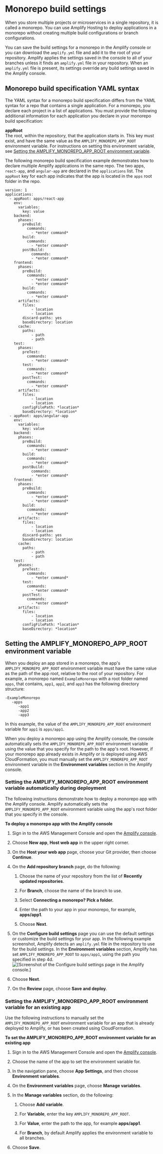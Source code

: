 # Monorepo build settings<a name="monorepo-configuration"></a>

When you store multiple projects or microservices in a single repository, it is called a monorepo\. You can use Amplify Hosting to deploy applications in a monorepo without creating multiple build configurations or branch configurations\.

You can save the build settings for a monorepo in the Amplify console or you can download the `amplify.yml` file and add it to the root of your repository\. Amplify applies the settings saved in the console to all of your branches unless it finds an `amplify.yml` file in your repository\. When an `amplify.yml` file is present, its settings override any build settings saved in the Amplify console\.

## Monorepo build specification YAML syntax<a name="monorepo-yml-syntax"></a>

The YAML syntax for a monorepo build specification differs from the YAML syntax for a repo that contains a single application\. For a monorepo, you declare each project in a list of applications\. You must provide the following additional information for each application you declare in your monorepo build specification:

**appRoot**  
The root, within the repository, that the application starts in\. This key must exist, and have the same value as the `AMPLIFY_MONOREPO_APP_ROOT` environment variable\. For instructions on setting this environment variable, see [Setting the AMPLIFY\_MONOREPO\_APP\_ROOT environment variable](#setting-monorepo-environment-variable)\.

The following monorepo build specification example demonstrates how to declare multiple Amplify applications in the same repo\. The two apps, `react-app`, and `angular-app` are declared in the `applications` list\. The `appRoot` key for each app indicates that the app is located in the `apps` root folder in the repo\.

```
version: 1
applications:
  - appRoot: apps/react-app
    env:
      variables:
        key: value
    backend:
      phases:
        preBuild:
          commands:
            - *enter command*
        build:
          commands:
            - *enter command*
        postBuild:
            commands:
            - *enter command*
    frontend:
      phases:
        preBuild:
          commands:
            - *enter command*
            - *enter command*
        build:
          commands:
            - *enter command*
      artifacts:
        files:
            - location
            - location
        discard-paths: yes
        baseDirectory: location
      cache:
        paths:
            - path
            - path
    test:
      phases:
        preTest:
          commands:
            - *enter command*
        test:
          commands:
            - *enter command*
        postTest:
          commands:
            - *enter command*
      artifacts:
        files:
            - location
            - location
        configFilePath: *location*
        baseDirectory: *location*
  - appRoot: apps/angular-app
    env:
      variables:
        key: value
    backend:
      phases:
        preBuild:
          commands:
            - *enter command*
        build:
          commands:
            - *enter command*
        postBuild:
            commands:
            - *enter command*
    frontend:
      phases:
        preBuild:
          commands:
            - *enter command*
            - *enter command*
        build:
          commands:
            - *enter command*
      artifacts:
        files:
            - location
            - location
        discard-paths: yes
        baseDirectory: location
      cache:
        paths:
            - path
            - path
    test:
      phases:
        preTest:
          commands:
            - *enter command*
        test:
          commands:
            - *enter command*
        postTest:
          commands:
            - *enter command*
      artifacts:
        files:
            - location
            - location
        configFilePath: *location*
        baseDirectory: *location*
```

## Setting the AMPLIFY\_MONOREPO\_APP\_ROOT environment variable<a name="setting-monorepo-environment-variable"></a>

When you deploy an app stored in a monorepo, the app's `AMPLIFY_MONOREPO_APP_ROOT` environment variable must have the same value as the path of the app root, relative to the root of your repository\. For example, a monorepo named `ExampleMonorepo` with a root folder named `apps`, that contains, `app1`, `app2`, and `app3` has the following directory structure:

```
-ExampleMonorepo
   -apps
      -app1
      -app2
      -app3
```

In this example, the value of the `AMPLIFY_MONOREPO_APP_ROOT` environment variable for `app1` is `apps/app1`\.

When you deploy a monorepo app using the Amplify console, the console automatically sets the `AMPLIFY_MONOREPO_APP_ROOT` environment variable using the value that you specify for the path to the app's root\. However, if your monorepo app already exists in Amplify or is deployed using AWS CloudFormation, you must manually set the `AMPLIFY_MONOREPO_APP_ROOT` environment variable in the **Environment variables** section in the Amplify console\.

### Setting the AMPLIFY\_MONOREPO\_APP\_ROOT environment variable automatically during deployment<a name="setting-monorepo-environmnet-variable-automatically"></a>

The following instructions demonstrate how to deploy a monorepo app with the Amplify console\. Amplify automatically sets the `AMPLIFY_MONOREPO_APP_ROOT` environment variable using the app's root folder that you specify in the console\.

**To deploy a monorepo app with the Amplify console**

1. Sign in to the AWS Management Console and open the [Amplify console](https://console.aws.amazon.com/amplify/)\.

1. Choose **New app**, **Host web app** in the upper right corner\.

1. On the **Host your web app** page, choose your Git provider, then choose **Continue**\.

1. On the **Add repository branch** page, do the following:

   1. Choose the name of your repository from the list of **Recently updated repositories**\.

   1. For **Branch**, choose the name of the branch to use\.

   1. Select **Connecting a monorepo? Pick a folder\.**

   1. Enter the path to your app in your monorepo, for example, **apps/app1**\.

   1. Choose **Next**\.

1. On the **Configure build settings** page you can use the default settings or customize the build settings for your app\. In the following example screenshot, Amplify detects an `amplify.yml` file in the repository to use for the build settings\. In the **Environment variables** section, Amplify has set `AMPLIFY_MONOREPO_APP_ROOT` to `apps/app1`, using the path you specified in step 4d\.  
![\[Screenshot of the Configure build settings page in the Amplify console.\]](http://docs.aws.amazon.com/amplify/latest/userguide/images/amplify-buildsettings-monorepo1.png)

1. Choose **Next**\.

1. On the **Review** page, choose **Save and deploy**\.

### Setting the AMPLIFY\_MONOREPO\_APP\_ROOT environment variable for an existing app<a name="setting-monorepo-environmnet-variable-manually"></a>

Use the following instructions to manually set the `AMPLIFY_MONOREPO_APP_ROOT` environment variable for an app that is already deployed to Amplify, or has been created using CloudFormation\.

**To set the AMPLIFY\_MONOREPO\_APP\_ROOT environment variable for an existing app**

1. Sign in to the AWS Management Console and open the [Amplify console](https://console.aws.amazon.com/amplify/)\.

1. Choose the name of the app to set the environment variable for\.

1. In the navigation pane, choose **App Settings**, and then choose **Environment variables**\.

1. On the **Environment variables** page, choose **Manage variables**\.

1. In the **Manage variables** section, do the following:

   1. Choose **Add variable**\.

   1. For **Variable**, enter the key `AMPLIFY_MONOREPO_APP_ROOT`\.

   1. For **Value**, enter the path to the app, for example **apps/app1**\.

   1. For **Branch**, by default Amplify applies the environment variable to all branches\.

1. Choose **Save**\.